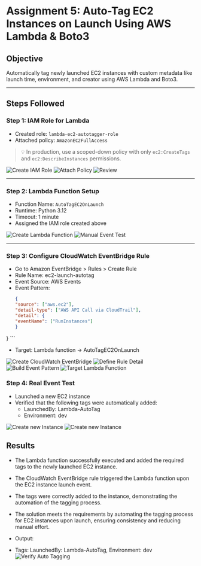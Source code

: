# Assignment 5: Auto-Tag EC2 Instances on Launch Using AWS Lambda & Boto3

## Objective
Automatically tag newly launched EC2 instances with custom metadata like launch time, environment, and creator using AWS Lambda and Boto3.

---

## Steps Followed

### Step 1: IAM Role for Lambda
- Created role: `lambda-ec2-autotagger-role`
- Attached policy: `AmazonEC2FullAccess`

> 💡 In production, use a scoped-down policy with only `ec2:CreateTags` and `ec2:DescribeInstances` permissions.

![Create IAM Role](screenshots/5.1.png)
![Attach Policy](screenshots/5.2.png)
![Review](screenshots/5.3.png)

---

### Step 2: Lambda Function Setup
- Function Name: `AutoTagEC2OnLaunch`
- Runtime: Python 3.12
- Timeout: 1 minute
- Assigned the IAM role created above

![Create Lambda Function](screenshots/5.4.png)
![Manual Event Test](screenshots/5.5.png)

---

### Step 3: Configure CloudWatch EventBridge Rule
- Go to Amazon EventBridge > Rules > Create Rule
- Rule Name: ec2-launch-autotag
- Event Source: AWS Events
- Event Pattern:
    ```json
    {
  "source": ["aws.ec2"],
  "detail-type": ["AWS API Call via CloudTrail"],
  "detail": {
    "eventName": ["RunInstances"]
  }
}
    ```
- Target: Lambda function → AutoTagEC2OnLaunch

![Create CloudWatch EventBridge](screenshots/5.6.png)
![Define Rule Detail](screenshots/5.7.png)
![Build Event Pattern](screenshots/5.8.png)
![Target Lambda Function](screenshots/5.9.png)

### Step 4: Real Event Test
- Launched a new EC2 instance
- Verified that the following tags were automatically added:
    - LaunchedBy: Lambda-AutoTag
    - Environment: dev

![Create new Instance](screenshots/5.10.png)
![Create new Instance](screenshots/5.11.png)

## Results
- The Lambda function successfully executed and added the required tags to the newly launched EC2 instance.
- The CloudWatch EventBridge rule triggered the Lambda function upon the EC2 instance launch event.
- The tags were correctly added to the instance, demonstrating the automation of the tagging process.
- The solution meets the requirements by automating the tagging process for EC2 instances upon launch, ensuring consistency and reducing manual effort.

- Output:
- Tags: LaunchedBy: Lambda-AutoTag, Environment: dev
![Verify Auto Tagging](screenshots/5.12.png)
